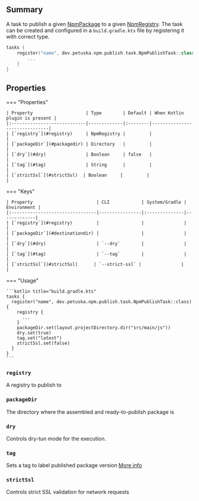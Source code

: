 ## Summary

A task to publish a given [NpmPackage](../configuration/package.md) to a
given [NpmRegistry](../configuration/registry.md).
The task can be created and configured in a `build.gradle.kts` file by registering it with correct type.

```kotlin title="build.gradle.kts"
tasks {
    register("name", dev.petuska.npm.publish.task.NpmPublishTask::class) {
        ...
    }
}
```

## Properties

=== "Properties"

    | Property                    | Type        | Default | When Kotlin plugin is present |
    |:----------------------------|-------------|:--------|-------------------------------|
    | [`registry`](#registry)     | NpmRegistry |         |                               |
    | [`packageDir`](#packagedir) | Directory   |         |                               |
    | [`dry`](#dry)               | Boolean     | false   |                               |
    | [`tag`](#tag)               | String      |         |                               |
    | [`strictSsl`](#strictSsl)  | Boolean     |         |                               |

=== "Keys"

    | Property                        | CLI            | System/Gradle | Environment |
    |:--------------------------------|----------------|:--------------|-------------|
    | [`registry`](#registry)         |                |               |             |
    | [`packageDir`](#destinationdir) |                |               |             |
    | [`dry`](#dry)                   | `--dry`        |               |             |
    | [`tag`](#tag)                   | `--tag`        |               |             |
    | [`strictSsl`](#strictSsl)      | `--strict-ssl` |               |             |

=== "Usage"

    ```kotlin title="build.gradle.kts"
    tasks {
      register("name", dev.petuska.npm.publish.task.NpmPublishTask::class) {
        registry {
          ...
        }
        packageDir.set(layout.projectDirectory.dir("src/main/js"))
        dry.set(true)
        tag.set("latest")
        strictSsl.set(false)
      }
    }
    ```

### `registry`

A registry to publish to

### `packageDir`

The directory where the assembled and ready-to-publish package is

### `dry`

Controls dry-tun mode for the execution.

### `tag`

Sets a tag to label published package version
[More info](https://docs.npmjs.com/adding-dist-tags-to-packages)

### `strictSsl`

Controls strict SSL validation for network requests
